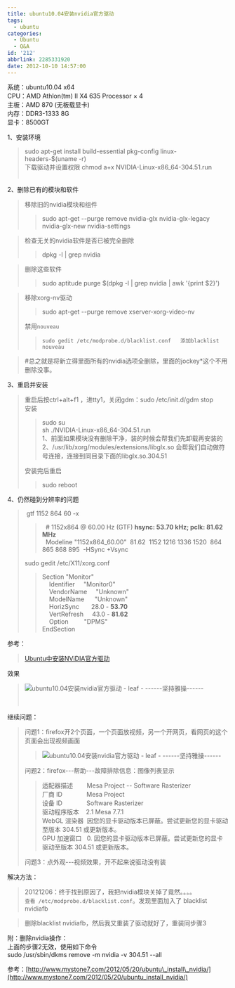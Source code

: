 ```yaml
---
title: ubuntu10.04安装nvidia官方驱动
tags:
  - ubuntu
categories:
  - Ubuntu
  - Q&A
id: '212'
abbrlink: 2285331920
date: 2012-10-10 14:57:00
---
```


  
系统：ubuntu10.04 x64  
CPU：AMD Athlon(tm) II X4 635 Processor × 4  
主板：AMD 870 (无板载显卡)  
内存：DDR3-1333 8G  
显卡：8500GT  
  
1、安装环境  

> sudo apt-get install build-essential pkg-config linux-headers-$(uname -r)  
> 下载驱动并设置权限 chmod a+x NVIDIA-Linux-x86\_64-304.51.run  
>    

2、删除已有的模块和软件  

> 移除旧的nvidia模块和组件  
> 
> > sudo apt-get --purge remove nvidia-glx nvidia-glx-legacy nvidia-glx-new nvidia-settings

> 检查无关的nvidia软件是否已被完全删除  
> 
> > dpkg -l | grep nvidia

> 删除这些软件  
> 
> > sudo aptitude purge $(dpkg -l | grep nvidia | awk '{print $2}')  

> 移除xorg-nv驱动  
> 
> > sudo apt-get --purge remove xserver-xorg-video-nv  
> 
> 禁用`nouveau  
> `
> 
> > `sudo gedit /etc/modprobe.d/blacklist.conf  
> > 添加blacklist nouveau  
> > `

> #总之就是将新立得里面所有的nvidia选项全删除，里面的jockey\*这个不用删除没事。  
>   

3、重启并安装  

> 重启后按ctrl+alt+f1 ，进tty1，关闭gdm：sudo /etc/init.d/gdm stop  
> 安装  
> 
> > sudo su  
> > sh ./NVIDIA-Linux-x86\_64-304.51.run  
> > 1、前面如果模块没有删除干净，装的时候会帮我们先卸载再安装的  
> > 2、/usr/lib/xorg/modules/extensions/libglx.so 会帮我们自动做符号连接，连接到同目录下面的libglx.so.304.51  
> 
> 安装完后重启  
> 
> > sudo reboot  
> >   

4、仍然碰到分辨率的问题  

>  gtf 1152 864 60 -x  
> 
> >   # 1152x864 @ 60.00 Hz (GTF) **hsync: 53.70 kHz; pclk: 81.62 MHz**  
> >   Modeline "1152x864\_60.00"  81.62  1152 1216 1336 1520  864 865 868 895  -HSync +Vsync  
> 
> sudo gedit /etc/X11/xorg.conf  
> 
> > Section "Monitor"  
> >     Identifier     "Monitor0"  
> >     VendorName     "Unknown"  
> >     ModelName      "Unknown"  
> >     HorizSync       28.0 - **53.70**  
> >     VertRefresh     43.0 - **81.62**  
> >     Option         "DPMS"  
> > EndSection  

  
参考：  

> [Ubuntu中安装NViDIA官方驱动](http://www.5dlinux.com/article/1/2011/linux_42055.html)  
>   
>   

效果  

> ![ubuntu10.04安装nvidia官方驱动 - leaf - ------坚持雅操------](http://img1.ph.126.net/SXMSsuyEqs9UR3TzM5dSmg==/30117822525904591.jpg "ubuntu10.04安装nvidia官方驱动 - leaf - ------坚持雅操------")
> 
>  

>   
>   

继续问题：  

> 问题1：firefox开2个页面，一个页面放视频，另一个开网页，看网页的这个页面会出现视频画面  
> 
> > ![ubuntu10.04安装nvidia官方驱动 - leaf - ------坚持雅操------](http://img1.ph.126.net/YgLW2bK4xbMjpXSwbQRzlA==/6597256683634594001.jpg "ubuntu10.04安装nvidia官方驱动 - leaf - ------坚持雅操------")  
> 
> 问题2：firefox---帮助---故障排除信息：图像列表显示  
> 
> > 适配器描述        Mesa Project -- Software Rasterizer  
> > 厂商 ID              Mesa Project  
> > 设备 ID              Software Rasterizer  
> > 驱动程序版本    2.1 Mesa 7.7.1  
> > WebGL 渲染器  因您的显卡驱动版本已屏蔽。尝试更新您的显卡驱动至版本 304.51 或更新版本。  
> > GPU 加速窗口   0. 因您的显卡驱动版本已屏蔽。尝试更新您的显卡驱动至版本 304.51 或更新版本。  
> 
> 问题3：点外观---视频效果，开不起来说驱动没有装  

解决方法：  

> 20121206：终于找到原因了，我把nvidia模块关掉了竟然。。。。  
> `查看 /etc/modprobe.d/blacklist.conf`。发现里面加入了 blacklist nvidiafb  

> 删除blacklist nvidiafb，然后我又重装了驱动就好了，重装同步骤3  

  
附：删除nvidia操作：  
上面的步骤2无效，使用如下命令  
sudo /usr/sbin/dkms remove -m nvidia -v 304.51 --all  
  
参考：[http://www.mystone7.com/2012/05/20/ubuntu\_install\_nvidia/](http://www.mystone7.com/2012/05/20/ubuntu_install_nvidia/)